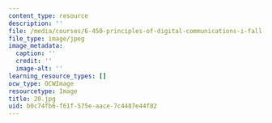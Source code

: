 ```yaml
---
content_type: resource
description: ''
file: /media/courses/6-450-principles-of-digital-communications-i-fall-2006/b0c74fb6f61f575eaace7c4487e44f82_20.jpg
file_type: image/jpeg
image_metadata:
  caption: ''
  credit: ''
  image-alt: ''
learning_resource_types: []
ocw_type: OCWImage
resourcetype: Image
title: 20.jpg
uid: b0c74fb6-f61f-575e-aace-7c4487e44f82
---
```

